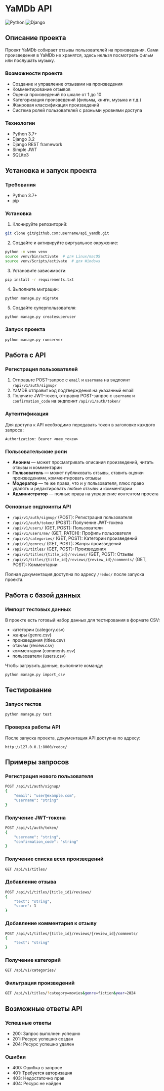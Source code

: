 # YaMDb API
![Python](https://img.shields.io/badge/python-3.7+-blue.svg)
![Django](https://img.shields.io/badge/django-3.2-green.svg)

## Описание проекта

Проект YaMDb собирает отзывы пользователей на произведения. Сами произведения в YaMDb не хранятся, здесь нельзя посмотреть фильм или послушать музыку.

### Возможности проекта
- Создание и управление отзывами на произведения
- Комментирование отзывов
- Оценка произведений по шкале от 1 до 10
- Категоризация произведений (фильмы, книги, музыка и т.д.)
- Жанровая классификация произведений
- Система ролей пользователей с разными уровнями доступа

### Технологии
- Python 3.7+
- Django 3.2
- Django REST framework
- Simple JWT
- SQLite3

## Установка и запуск проекта

### Требования
- Python 3.7+
- pip

### Установка
1. Клонируйте репозиторий:
```bash
git clone git@github.com:username/api_yamdb.git
```

2. Создайте и активируйте виртуальное окружение:
```bash
python -m venv venv
source venv/bin/activate  # для Linux/macOS
source venv/Scripts/activate  # для Windows
```

3. Установите зависимости:
```bash
pip install -r requirements.txt
```

4. Выполните миграции:
```bash
python manage.py migrate
```

5. Создайте суперпользователя:
```bash
python manage.py createsuperuser
```

### Запуск проекта
```bash
python manage.py runserver
```

## Работа с API

### Регистрация пользователей
1. Отправьте POST-запрос с `email` и `username` на эндпоинт `/api/v1/auth/signup/`
2. YaMDB отправит код подтверждения на указанный email
3. Получите JWT-токен, отправив POST-запрос с `username` и `confirmation_code` на эндпоинт `/api/v1/auth/token/`

### Аутентификация
Для доступа к API необходимо передавать токен в заголовке каждого запроса:
```
Authorization: Bearer <ваш_токен>
```

### Пользовательские роли
- **Аноним** — может просматривать описания произведений, читать отзывы и комментарии
- **Пользователь** — может публиковать отзывы, ставить оценки произведениям, комментировать отзывы
- **Модератор** — те же права, что и у пользователя, плюс право удалять и редактировать любые отзывы и комментарии
- **Администратор** — полные права на управление контентом проекта

### Основные эндпоинты API
- `/api/v1/auth/signup/` (POST): Регистрация пользователя
- `/api/v1/auth/token/` (POST): Получение JWT-токена
- `/api/v1/users/` (GET, POST): Пользователи
- `/api/v1/users/me/` (GET, PATCH): Профиль пользователя
- `/api/v1/categories/` (GET, POST): Категории произведений
- `/api/v1/genres/` (GET, POST): Жанры произведений
- `/api/v1/titles/` (GET, POST): Произведения
- `/api/v1/titles/{title_id}/reviews/` (GET, POST): Отзывы
- `/api/v1/titles/{title_id}/reviews/{review_id}/comments/` (GET, POST): Комментарии

Полная документация доступна по адресу `/redoc/` после запуска проекта.

## Работа с базой данных

### Импорт тестовых данных
В проекте есть готовый набор данных для тестирования в формате CSV:
- категории (category.csv)
- жанры (genre.csv)
- произведения (titles.csv)
- отзывы (review.csv)
- комментарии (comments.csv)
- пользователи (users.csv)

Чтобы загрузить данные, выполните команду:
```bash
python manage.py import_csv
```

## Тестирование

### Запуск тестов
```bash
python manage.py test
```

### Проверка работы API
После запуска проекта, документация API доступна по адресу:
```
http://127.0.0.1:8000/redoc/
```

## Примеры запросов

### Регистрация нового пользователя
```bash
POST /api/v1/auth/signup/
{
    "email": "user@example.com",
    "username": "string"
}
```

### Получение JWT-токена
```bash
POST /api/v1/auth/token/
{
    "username": "string",
    "confirmation_code": "string"
}
```

### Получение списка всех произведений
```bash
GET /api/v1/titles/
```

### Добавление отзыва
```bash
POST /api/v1/titles/{title_id}/reviews/
{
    "text": "string",
    "score": 1
}
```

### Добавление комментария к отзыву
```bash
POST /api/v1/titles/{title_id}/reviews/{review_id}/comments/
{
    "text": "string"
}
```

### Получение категорий
```bash
GET /api/v1/categories/
```

### Фильтрация произведений
```bash
GET /api/v1/titles/?category=movies&genre=fiction&year=2024
```

## Возможные ответы API

### Успешные ответы
- 200: Запрос выполнен успешно
- 201: Ресурс успешно создан
- 204: Ресурс успешно удален

### Ошибки
- 400: Ошибка в запросе
- 401: Требуется авторизация
- 403: Недостаточно прав
- 404: Ресурс не найден
